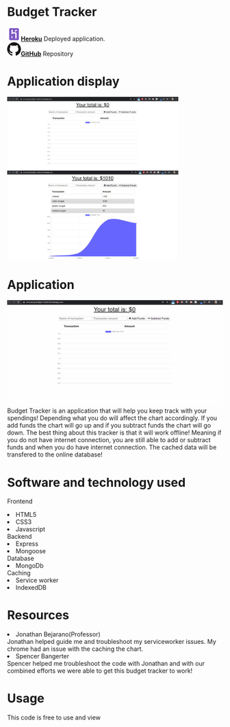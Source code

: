 # Budget Tracker

<a href = "https://ericcwong-burger.herokuapp.com/"><img src="readMe/images/herokuLogo.png"><strong>Heroku</strong></a> Deployed application.<br>
<a href = "https://github.com/Ericcwong/burger"><img src ="readMe/images/githubLogo.png"><strong>GitHub</strong></a> Repository

# Application display
<img src = "readMe/images/home.png" width= "400px">
<img src = "readMe/images/updatedHome.png" width="400px">

# Application
<img src = "readMe/images/budget-tracker.gif">
Budget Tracker is an application that will help you keep track with your spendings! Depending what you do will affect the chart accordingly. If you add funds the chart will go up and if you subtract funds the chart will go down. The best thing about this tracker is that it will work offline! Meaning if you do not have internet connection, you are still able to add or subtract funds and when you do have internet connection. The cached data will be transfered to the online database!


# Software and technology used
Frontend
<li>HTML5</li>
<li>CSS3</li>
<li>Javascript</li>
Backend
<li>Express</li>
<li>Mongoose</li>
Database
<li>MongoDb</li>
Caching
<li>Service worker</li>
<li>IndexedDB</li>


# Resources

<li>Jonathan Bejarano(Professor)</li>
Jonathan helped guide me and troubleshoot my serviceworker issues. My chrome had an issue with the caching the chart. 
<li>Spencer Bangerter</li>
Spencer helped me troubleshoot the code with Jonathan and with our combined efforts we were able to get this budget tracker to work!

# Usage
 This code is free to use and view
